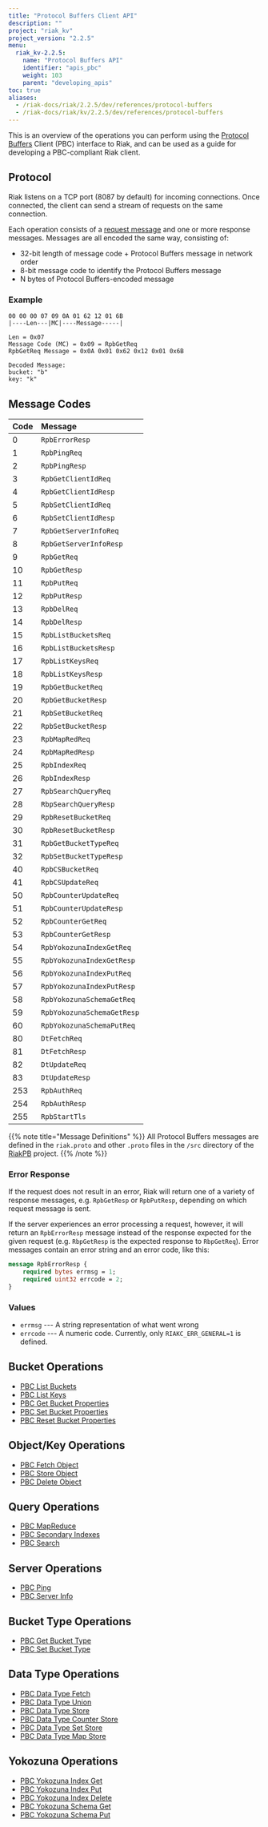 ```yaml
---
title: "Protocol Buffers Client API"
description: ""
project: "riak_kv"
project_version: "2.2.5"
menu:
  riak_kv-2.2.5:
    name: "Protocol Buffers API"
    identifier: "apis_pbc"
    weight: 103
    parent: "developing_apis"
toc: true
aliases:
  - /riak-docs/riak/2.2.5/dev/references/protocol-buffers
  - /riak-docs/riak/kv/2.2.5/dev/references/protocol-buffers
---
```


This is an overview of the operations you can perform using the
[Protocol Buffers](https://code.google.com/p/protobuf/) Client (PBC)
interface to Riak, and can be used as a guide for developing a
PBC-compliant Riak client.

## Protocol

Riak listens on a TCP port (8087 by default) for incoming connections.
Once connected, the client can send a stream of requests on the same
connection.

Each operation consists of a [request message](https://developers.google.com/protocol-buffers/docs/encoding) and one or more response messages. Messages are all encoded the same way, consisting of:

* 32-bit length of message code + Protocol Buffers message in network
  order
* 8-bit message code to identify the Protocol Buffers message
* N bytes of Protocol Buffers-encoded message

### Example

```
00 00 00 07 09 0A 01 62 12 01 6B
|----Len---|MC|----Message-----|

Len = 0x07
Message Code (MC) = 0x09 = RpbGetReq
RpbGetReq Message = 0x0A 0x01 0x62 0x12 0x01 0x6B

Decoded Message:
bucket: "b"
key: "k"
```

## Message Codes

Code | Message |
:----|:--------|
0 | `RpbErrorResp` |
1 | `RpbPingReq` |
2 | `RpbPingResp` |
3 | `RpbGetClientIdReq` |
4 | `RpbGetClientIdResp` |
5 | `RpbSetClientIdReq` |
6 | `RpbSetClientIdResp` |
7 | `RpbGetServerInfoReq` |
8 | `RpbGetServerInfoResp` |
9 | `RpbGetReq` |
10 | `RpbGetResp` |
11 | `RpbPutReq` |
12 | `RpbPutResp` |
13 | `RpbDelReq` |
14 | `RpbDelResp` |
15 | `RpbListBucketsReq` |
16 | `RpbListBucketsResp` |
17 | `RpbListKeysReq` |
18 | `RpbListKeysResp` |
19 | `RpbGetBucketReq` |
20 | `RpbGetBucketResp` |
21 | `RpbSetBucketReq` |
22 | `RpbSetBucketResp` |
23 | `RpbMapRedReq` |
24 | `RpbMapRedResp` |
25 | `RpbIndexReq` |
26 | `RpbIndexResp` |
27 | `RpbSearchQueryReq` |
28 | `RbpSearchQueryResp` |
29 | `RpbResetBucketReq` |
30 | `RpbResetBucketResp` |
31 | `RpbGetBucketTypeReq` |
32 | `RpbSetBucketTypeResp` |
40 | `RpbCSBucketReq` |
41 | `RpbCSUpdateReq` |
50 | `RpbCounterUpdateReq` |
51 | `RpbCounterUpdateResp` |
52 | `RpbCounterGetReq` |
53 | `RpbCounterGetResp` |
54 | `RpbYokozunaIndexGetReq` |
55 | `RpbYokozunaIndexGetResp` |
56 | `RpbYokozunaIndexPutReq` |
57 | `RpbYokozunaIndexPutResp` |
58 | `RpbYokozunaSchemaGetReq` |
59 | `RpbYokozunaSchemaGetResp` |
60 | `RpbYokozunaSchemaPutReq` |
80 | `DtFetchReq` |
81 | `DtFetchResp` |
82 | `DtUpdateReq` |
83 | `DtUpdateResp` |
253 | `RpbAuthReq` |
254 | `RpbAuthResp` |
255 | `RpbStartTls` |

{{% note title="Message Definitions" %}}
All Protocol Buffers messages are defined in the `riak.proto` and other
`.proto` files in the `/src` directory of the
<a href="https://github.com/basho/riak_pb">RiakPB</a> project.
{{% /note %}}

### Error Response

If the request does not result in an error, Riak will return one of a
variety of response messages, e.g. `RpbGetResp` or `RpbPutResp`,
depending on which request message is sent.

If the server experiences an error processing a request, however, it
will return an `RpbErrorResp` message instead of the response expected
for the given request (e.g. `RbpGetResp` is the expected response to
`RbpGetReq`). Error messages contain an error string and an error code,
like this:

```protobuf
message RpbErrorResp {
    required bytes errmsg = 1;
    required uint32 errcode = 2;
}
```

### Values

* `errmsg` --- A string representation of what went wrong
* `errcode` --- A numeric code. Currently, only `RIAKC_ERR_GENERAL=1`
  is defined.

## Bucket Operations

* [PBC List Buckets]({{<baseurl>}}riak/kv/2.2.5/developing/api/protocol-buffers/list-buckets)
* [PBC List Keys]({{<baseurl>}}riak/kv/2.2.5/developing/api/protocol-buffers/list-keys)
* [PBC Get Bucket Properties]({{<baseurl>}}riak/kv/2.2.5/developing/api/protocol-buffers/get-bucket-props)
* [PBC Set Bucket Properties]({{<baseurl>}}riak/kv/2.2.5/developing/api/protocol-buffers/set-bucket-props)
* [PBC Reset Bucket Properties]({{<baseurl>}}riak/kv/2.2.5/developing/api/protocol-buffers/reset-bucket-props)

## Object/Key Operations

* [PBC Fetch Object]({{<baseurl>}}riak/kv/2.2.5/developing/api/protocol-buffers/fetch-object)
* [PBC Store Object]({{<baseurl>}}riak/kv/2.2.5/developing/api/protocol-buffers/store-object)
* [PBC Delete Object]({{<baseurl>}}riak/kv/2.2.5/developing/api/protocol-buffers/delete-object)

## Query Operations

* [PBC MapReduce]({{<baseurl>}}riak/kv/2.2.5/developing/api/protocol-buffers/mapreduce)
* [PBC Secondary Indexes]({{<baseurl>}}riak/kv/2.2.5/developing/api/protocol-buffers/secondary-indexes)
* [PBC Search]({{<baseurl>}}riak/kv/2.2.5/developing/api/protocol-buffers/search)

## Server Operations

* [PBC Ping]({{<baseurl>}}riak/kv/2.2.5/developing/api/protocol-buffers/ping)
* [PBC Server Info]({{<baseurl>}}riak/kv/2.2.5/developing/api/protocol-buffers/server-info)

## Bucket Type Operations

* [PBC Get Bucket Type]({{<baseurl>}}riak/kv/2.2.5/developing/api/protocol-buffers/get-bucket-type)
* [PBC Set Bucket Type]({{<baseurl>}}riak/kv/2.2.5/developing/api/protocol-buffers/set-bucket-type)

## Data Type Operations

* [PBC Data Type Fetch]({{<baseurl>}}riak/kv/2.2.5/developing/api/protocol-buffers/dt-fetch)
* [PBC Data Type Union]({{<baseurl>}}riak/kv/2.2.5/developing/api/protocol-buffers/dt-union)
* [PBC Data Type Store]({{<baseurl>}}riak/kv/2.2.5/developing/api/protocol-buffers/dt-store)
* [PBC Data Type Counter Store]({{<baseurl>}}riak/kv/2.2.5/developing/api/protocol-buffers/dt-counter-store)
* [PBC Data Type Set Store]({{<baseurl>}}riak/kv/2.2.5/developing/api/protocol-buffers/dt-set-store)
* [PBC Data Type Map Store]({{<baseurl>}}riak/kv/2.2.5/developing/api/protocol-buffers/dt-map-store)

## Yokozuna Operations

* [PBC Yokozuna Index Get]({{<baseurl>}}riak/kv/2.2.5/developing/api/protocol-buffers/yz-index-get)
* [PBC Yokozuna Index Put]({{<baseurl>}}riak/kv/2.2.5/developing/api/protocol-buffers/yz-index-put)
* [PBC Yokozuna Index Delete]({{<baseurl>}}riak/kv/2.2.5/developing/api/protocol-buffers/yz-index-delete)
* [PBC Yokozuna Schema Get]({{<baseurl>}}riak/kv/2.2.5/developing/api/protocol-buffers/yz-schema-get)
* [PBC Yokozuna Schema Put]({{<baseurl>}}riak/kv/2.2.5/developing/api/protocol-buffers/yz-schema-put)
